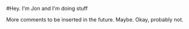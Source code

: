 #Hey. I'm Jon and I'm doing stuff

More comments to be inserted in the future.
Maybe.
Okay, probably not.
